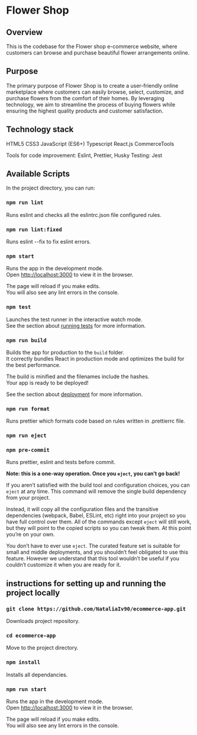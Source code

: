 # Flower Shop

## Overview

This is the codebase for the Flower shop e-commerce website, where customers can browse and purchase beautiful flower arrangements online.

## Purpose

The primary purpose of Flower Shop is to create a user-friendly online marketplace where customers can easily browse, select, customize, and purchase flowers from the comfort of their homes. By leveraging technology, we aim to streamline the process of buying flowers while ensuring the highest quality products and customer satisfaction.

## Technology stack

HTML5
CSS3
JavaScript (ES6+)
Typescript
React.js
CommerceTools

Tools for code improvement: Eslint, Prettier, Husky
Testing: Jest

## Available Scripts

In the project directory, you can run:

### `npm run lint`

Runs eslint and checks all the eslintrc.json file configured rules.

### `npm run lint:fixed`

Runs eslint --fix to fix eslint errors.

### `npm start`

Runs the app in the development mode.\
Open [http://localhost:3000](http://localhost:3000) to view it in the browser.

The page will reload if you make edits.\
You will also see any lint errors in the console.

### `npm test`

Launches the test runner in the interactive watch mode.\
See the section about [running tests](https://facebook.github.io/create-react-app/docs/running-tests) for more information.

### `npm run build`

Builds the app for production to the `build` folder.\
It correctly bundles React in production mode and optimizes the build for the best performance.

The build is minified and the filenames include the hashes.\
Your app is ready to be deployed!

See the section about [deployment](https://facebook.github.io/create-react-app/docs/deployment) for more information.

### `npm run format`

Runs prettier which formats code based on rules written in .prettierrc file.

### `npm run eject`

### `npm pre-commit`

Runs prettier, eslint and tests before commit.

**Note: this is a one-way operation. Once you `eject`, you can’t go back!**

If you aren’t satisfied with the build tool and configuration choices, you can `eject` at any time. This command will remove the single build dependency from your project.

Instead, it will copy all the configuration files and the transitive dependencies (webpack, Babel, ESLint, etc) right into your project so you have full control over them. All of the commands except `eject` will still work, but they will point to the copied scripts so you can tweak them. At this point you’re on your own.

You don’t have to ever use `eject`. The curated feature set is suitable for small and middle deployments, and you shouldn’t feel obligated to use this feature. However we understand that this tool wouldn’t be useful if you couldn’t customize it when you are ready for it.

## instructions for setting up and running the project locally

### `git clone https://github.com/NataliaIv90/ecommerce-app.git`

Downloads project repository.

### `cd ecommerce-app`

Move to the project directory.

### `npm install`

Installs all dependancies.

### `npm run start`

Runs the app in the development mode.\
Open [http://localhost:3000](http://localhost:3000) to view it in the browser.

The page will reload if you make edits.\
You will also see any lint errors in the console.
